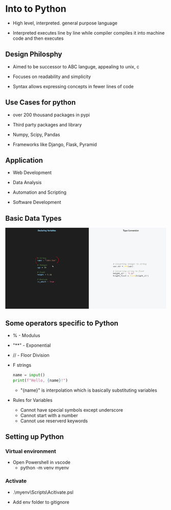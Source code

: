 # Into to Python

- High level, interpreted. general purpose language

- Interpreted executes line by line while compiler compiles it into machine code and then executes

## Design Philosphy

- Aimed to be successor to ABC languge, appealing to unix, c

- Focuses on readability and simplicity

- Syntax allows expressing concepts in fewer lines of code

## Use Cases for python

- over 200 thousand packages in pypi

- Third party packages and library

- Numpy, Scipy, Pandas

- Frameworks like Django, Flask, Pyramid

## Application

- Web Development

- Data Analysis

- Automation and Scripting

- Software Development

## Basic Data Types

!["Data Types"](./pics/PyDatatypes.png)

## Some operators specific to Python

- % - Modulus
- "\*\*" - Exponential
- // - Floor Division

- F strings

  ```python
  name = input()
  print(f"Hello, {name}!")
  ```

  - "{name}" is interpolation which is basically substituting variables

- Rules for Variables
  - Cannot have special symbols except underscore
  - Cannot start with a number
  - Cannot use reserverd keywords

## Setting up Python

### Virtual environment

- Open Powershell in vscode
  - python -m venv myenv

### Activate

- .\myenv\Scripts\Acitivate.psl

- Add env folder to gitignore
